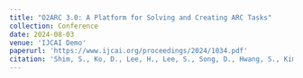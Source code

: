 ```yaml
---
title: "O2ARC 3.0: A Platform for Solving and Creating ARC Tasks"
collection: Conference
date: 2024-08-03
venue: 'IJCAI Demo'
paperurl: 'https://www.ijcai.org/proceedings/2024/1034.pdf'
citation: 'Shim, S., Ko, D., Lee, H., Lee, S., Song, D., Hwang, S., Kim, S. & Kim, S. (2024). O2ARC 3.0: A Platform for Solving and Creating ARC Tasks. IJCAI Demo.'
---
```

